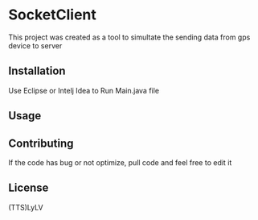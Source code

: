 # SocketClient

This project was created as a tool to simultate the sending data from gps device to server 

## Installation

Use Eclipse or Intelj Idea to Run Main.java file

## Usage



## Contributing
If the code has bug or not optimize, pull code and feel free to edit it

## License
(TTS)LyLV